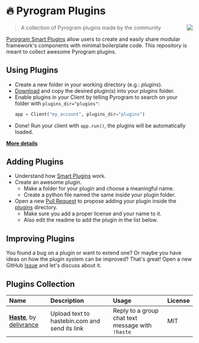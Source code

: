 # :fire: Pyrogram Plugins

<img align="right" src="https://emojipedia-us.s3.dualstack.us-west-1.amazonaws.com/thumbs/120/apple/155/jigsaw-puzzle-piece_1f9e9.png">

> A collection of Pyrogram plugins made by the community

[Pyrogram Smart Plugins](//docs.pyrogram.ml/resources/SmartPlugins) allow users to create and easily share modular framework's components with minimal boilerplate code. This repository is meant to collect awesome Pyrogram plugins.

## Using Plugins

- Create a new folder in your working directory (e.g.: *plugins*).
- [Download](https://github.com/pyrogram/plugins/archive/master.zip) and copy the desired plugin(s) into your *plugins* folder.
- Enable plugins in your Client by telling Pyrogram to search on your folder with `plugins_dir="plugins"`:
  ```python
  app = Client("my_account", plugins_dir="plugins")
  ```
- Done! Run your client with `app.run()`, the plugins will be automatically loaded.

[**More details**](https://docs.pyrogram.ml/resources/SmartPlugins#using-smart-plugins)

## Adding Plugins

- Understand how [Smart Plugins](//docs.pyrogram.ml/resources/SmartPlugins) work.
- Create an awesome plugin.
  - Make a folder for your plugin and choose a meaningful name.
  - Create a python file named the same inside your plugin folder.
- Open a new [Pull Request](https://github.com/pyrogram/plugins/compare) to propose adding your plugin inside the [plugins](plugins) directory.
  - Make sure you add a proper license and your name to it.
  - Also edit the readme to add the plugin in the list below.

## Improving Plugins

You found a bug on a plugin or want to extend one? Or maybe you have ideas on how the plugin system can be improved? That's great! Open a new GitHub [Issue](issues/new) and let's discuss about it.

## Plugins Collection

Name | Description | Usage | License
:--- | :--- | :--- | :---
[**Haste**](plugins/haste), by [delivrance](//github.com/delivrance) | Upload text to hastebin.com and send its link | Reply to a group chat text message with `!haste` | MIT
